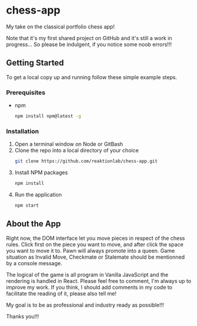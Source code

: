 # chess-app
My take on the classical portfolio chess app!

Note that it's my first shared project on GitHub and it's still a work in progress...
So please be indulgent, if you notice some noob errors!!!

## Getting Started

To get a local copy up and running follow these simple example steps.

### Prerequisites

* npm
  ```sh
  npm install npm@latest -g
  ```

### Installation

1. Open a terminal window on Node or GitBash 
2. Clone the repo into a local directory of your choice
   ```sh
   git clone https://github.com/reaktionlab/chess-app.git
   ```
3. Install NPM packages
   ```sh
   npm install
   ```
4. Run the application
   ```sh
   npm start
   ```

## About the App

Right now, the DOM interface let you move pieces in respect of the chess rules.
Click first on the piece you want to move, and after click the space you want to move it to.
Pawn will always promote into a queen. 
Game situation as Invalid Move, Checkmate or Stalemate should be mentionned by a console message.

The logical of the game is all program in Vanilla JavaScript and the rendering is handled in React.
Please feel free to comment, I'm always up to improve my work. 
If you think, I should add comments in my code to facilitate the reading of it, please also tell me!

My goal is to be as professional and industry ready as possible!!!

Thanks you!!!

